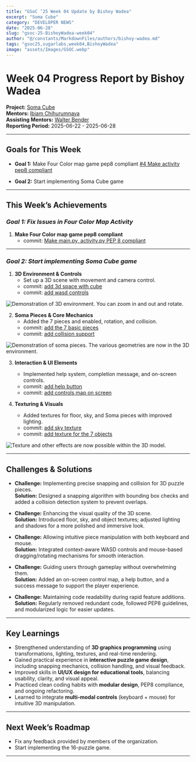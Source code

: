 ```yaml
---
title: "GSoC ’25 Week 04 Update by Bishoy Wadea"
excerpt: "Soma Cube"
category: "DEVELOPER NEWS"
date: "2025-06-28"
slug: "gsoc-25-BishoyWadea-week04"
author: "@/constants/MarkdownFiles/authors/bishoy-wadea.md"
tags: "gsoc25,sugarlabs,week04,BishoyWadea"
image: "assets/Images/GSOC.webp"
---
```


<!-- markdownlint-disable -->

# Week 04 Progress Report by Bishoy Wadea

**Project:** [Soma Cube](https://github.com/Bishoywadea/Soma-Cube)  
**Mentors:** [Ibiam Chihurumnaya](https://github.com/chimosky)  
**Assisting Mentors:** [Walter Bender](https://github.com/walterbender/)  
**Reporting Period:** 2025-06-22 - 2025-06-28 

---

## Goals for This Week

- **Goal 1:** Make Four Color map game pep8 compliant [#4 Make activity pep8 compliant](https://github.com/Bishoywadea/Four-Color-Map/issues/4)

- **Goal 2:** Start implementing Soma Cube game
---

## This Week’s Achievements

### *Goal 1: Fix Issues in Four Color Map Activity*

1. **Make Four Color map game pep8 compliant**  
   - commit: [Make main.py, activity.py PEP 8 compliant](https://github.com/Bishoywadea/Four-Color-Map/commit/45b2dd77e39a6d822d9d4ba0a12fbf1c31e1f04b)

---

### *Goal 2: Start implementing Soma Cube game*
1. **3D Environment & Controls**
    - Set up a 3D scene with movement and camera control.
    - commit: [add 3d space with cube](https://github.com/Bishoywadea/Soma-Cube/commit/c917f9d2af509cc4f405f9b72fe8d479e1f3f56f)
    - commit: [add wasd controls](https://github.com/Bishoywadea/Soma-Cube/commit/7dc779dbecd693794a2ae96f25ef3aa3dd174c83)

![Demonstration of 3D environment. You can zoom in and out and rotate.](https://i.postimg.cc/W4mpdVC6/01.gif)

2. **Soma Pieces & Core Mechanics**
    - Added the 7 pieces and enabled, rotation, and collision.
    - commit: [add the 7 basic pieces](https://github.com/Bishoywadea/Soma-Cube/commit/5ace6710608720ba05bad05df3dac26bbd1907e9)
    - commit: [add collision support](https://github.com/Bishoywadea/Soma-Cube/commit/9e1f60943b64718c4efc6deca1a0a077f1e94475)

![Demonstration of soma pieces. The various geometries are now in the 3D environment.](https://i.postimg.cc/9fsSHwJL/02.gif)

3. **Interaction & UI Elements**
    - Implemented help system, completion message, and on-screen controls.
    - commit: [add help button](https://github.com/Bishoywadea/Soma-Cube/commit/f00c1661fc94a9c29e3325c83c916d215a2b1c32)
    - commit: [add controls map on screen](https://github.com/Bishoywadea/Soma-Cube/commit/325d9197cedc5dfa6643382fcaf246b681201806)

4. **Texturing & Visuals**
    - Added textures for floor, sky, and Soma pieces with improved lighting.
    - commit: [add sky texture](https://github.com/Bishoywadea/Soma-Cube/commit/be08b1c314dccc7f0c984585a1ee19e27664ce89)
    - commit: [add texture for the 7 objects](https://github.com/Bishoywadea/Soma-Cube/commit/8b69f60a615037266dc2ae8e89d8ed09a231c1ea)

![Texture and other effects are now possible within the 3D model.](https://i.postimg.cc/zB1jkCdY/03-Conv-Gif.gif)

---

## Challenges & Solutions

- **Challenge:** Implementing precise snapping and collision for 3D puzzle pieces.  
  **Solution:** Designed a snapping algorithm with bounding box checks and added a collision detection system to prevent overlaps.

- **Challenge:** Enhancing the visual quality of the 3D scene.  
  **Solution:** Introduced floor, sky, and object textures; adjusted lighting and shadows for a more polished and immersive look.

- **Challenge:** Allowing intuitive piece manipulation with both keyboard and mouse.  
  **Solution:** Integrated context-aware WASD controls and mouse-based dragging/rotating mechanisms for smooth interaction.

- **Challenge:** Guiding users through gameplay without overwhelming them.  
  **Solution:** Added an on-screen control map, a help button, and a success message to support the player experience.

- **Challenge:** Maintaining code readability during rapid feature additions.  
  **Solution:** Regularly removed redundant code, followed PEP8 guidelines, and modularized logic for easier updates.

---

## Key Learnings

- Strengthened understanding of **3D graphics programming** using transformations, lighting, textures, and real-time rendering.
- Gained practical experience in **interactive puzzle game design**, including snapping mechanics, collision handling, and visual feedback.
- Improved skills in **UI/UX design for educational tools**, balancing usability, clarity, and visual appeal.
- Practiced clean coding habits with **modular design**, PEP8 compliance, and ongoing refactoring.
- Learned to integrate **multi-modal controls** (keyboard + mouse) for intuitive 3D manipulation.


---

## Next Week’s Roadmap

- Fix any feedback provided by members of the organization.  
- Start implementing the 16-puzzle game.
---
